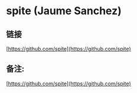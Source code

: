 # spite (Jaume Sanchez)
## 链接

 [https://github.com/spite](https://github.com/spite) 

## 备注:

 [https://github.com/spite](https://github.com/spite)

